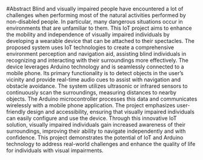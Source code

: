#Abstract
Blind and visually impaired people have encountered a lot of challenges when performing
most of the natural activities performed by non-disabled people. In particular, many
dangerous situations occur in environments that are unfamiliar to them. This IoT project
aims to enhance the mobility and independence of visually impaired individuals by developing
a wearable device that can be attached to their spectacles. The proposed system
uses IoT technologies to create a comprehensive environment perception and navigation
aid, assisting blind individuals in recognizing and interacting with their surroundings
more effectively. The device leverages Arduino technology and is seamlessly connected to
a mobile phone. Its primary functionality is to detect objects in the user’s vicinity and
provide real-time audio cues to assist with navigation and obstacle avoidance. The system
utilizes ultrasonic or infrared sensors to continuously scan the surroundings, measuring
distances to nearby objects. The Arduino microcontroller processes this data and communicates
wirelessly with a mobile phone application. The project emphasizes user-friendly
design and accessibility, ensuring that visually impaired individuals can easily configure
and use the device. Through this innovative IoT solution, visually impaired individuals
gain increased awareness of their surroundings, improving their ability to navigate independently
and with confidence. This project demonstrates the potential of IoT and
Arduino technology to address real-world challenges and enhance the quality of life for
individuals with visual impairments.
